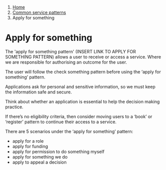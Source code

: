 1.  [Home](/docs/core/contents)
2.	[Common service patterns](/docs/documentation/core/common-service-patterns/overview)
3.  Apply for something

# Apply for something
The 'apply for something pattern' (INSERT LINK TO APPLY FOR SOMETHING PATTERN) allows a user to receive or access a service. Where we are responsible for authorising an outcome for the user.  

The user will follow the check something pattern before using the ‘apply for something’ pattern.

Applications ask for personal and sensitive information, so we must keep the information safe and secure.

Think about whether an application is essential to help the decision making practice. 

If there’s no eligibility criteria, then consider moving users to a ‘book’ or ‘register’ pattern to continue their access to a service. 

There are 5 scenarios under the ‘apply for something’ pattern:

* apply for a role
* apply for funding  
* apply for permission to do something myself 
* apply for something we do 
* apply to appeal a decision
